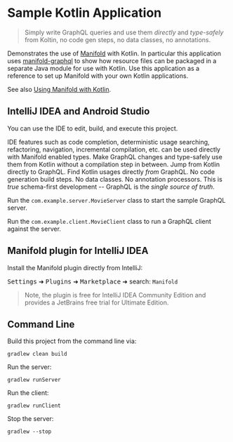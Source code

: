 # Sample Kotlin Application

>Simply write GraphQL queries and use them *directly* and *type-safely* from Koltin, no code gen steps, no data classes,
>no annotations.

Demonstrates the use of [Manifold](https://github.com/manifold-systems/manifold) with Kotlin. In particular this
application uses [manifold-graphql](https://github.com/manifold-systems/manifold/tree/master/manifold-deps-parent/manifold-graphql)
to show how resource files can be packaged in a separate Java module for use with Kotlin. Use this application as a
reference to set up Manifold with your own Kotlin applications.

See also [Using Manifold with Kotlin](http://manifold.systems/kotlin.html).

## IntelliJ IDEA and Android Studio

You can use the IDE to edit, build, and execute this project. 

IDE features such as code completion, deterministic usage searching, refactoring, navigation, incremental compilation,
etc. can be used directly with Manifold enabled types. Make GraphQL changes and type-safely use them from Kotlin without
a compilation step in between. Jump from Kotlin directly to GraphQL. Find Kotlin usages directly *from* GraphQL. No code
generation build steps. No data classes. No annotation processors. This is *true* schema-first development -- GraphQL is
the *single source of truth*. 

Run the `com.example.server.MovieServer` class to start the sample GraphQL server.

Run the `com.example.client.MovieClient` class to run a GraphQL client against the server.

## Manifold plugin for IntelliJ IDEA

Install the Manifold plugin directly from IntelliJ:

<kbd>Settings</kbd> ➜ <kbd>Plugins</kbd> ➜ <kbd>Marketplace</kbd> ➜ search: `Manifold` 
 
>Note, the plugin is free for IntelliJ IDEA Community Edition and provides a JetBrains free trial for Ultimate Edition.

## Command Line

Build this project from the command line via:
```
gradlew clean build
```
Run the server:
```
gradlew runServer
```
Run the client:
```
gradlew runClient
```
Stop the server:
```
gradlew --stop
```

  

